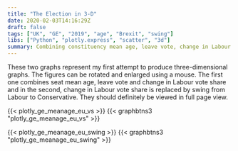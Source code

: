 ```yaml
---
title: "The Election in 3-D"
date: 2020-02-03T14:16:29Z
draft: false
tags: ["UK", "GE", "2019", "age", "Brexit", "swing"]
libs: ["Python", "plotly.express", "scatter", "3d"]
summary: Combining constituency mean age, leave vote, change in Labour vote share and swing from Labour to Conservative in three-dimensional scatter graphs.![3d thumbnail](/plotly_ge_meanage_eu_vs_small.jpg#r)
---
```


These two graphs represent my first attempt to produce three-dimensional graphs. The figures can be rotated and enlarged using a mouse. The first one combines seat mean age, leave vote and change in Labour vote share and in the second, change in Labour vote share is replaced by swing from Labour to Conservative. They should definitely be viewed in full page view. 

{{< plotly_ge_meanage_eu_vs >}}
{{< graphbtns3 "plotly_ge_meanage_eu_vs" >}}


{{< plotly_ge_meanage_eu_swing >}}
{{< graphbtns3 "plotly_ge_meanage_eu_swing" >}}


